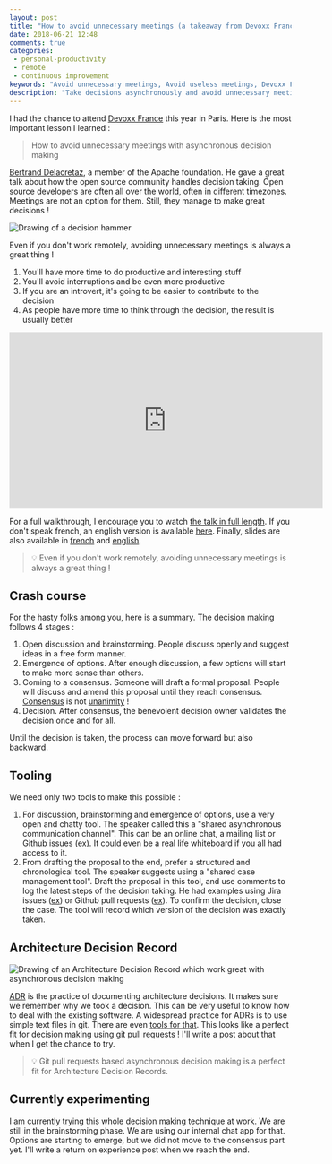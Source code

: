 ```yaml
---
layout: post
title: "How to avoid unnecessary meetings (a takeaway from Devoxx France 2018)"
date: 2018-06-21 12:48
comments: true
categories:
 - personal-productivity
 - remote
 - continuous improvement
keywords: "Avoid unnecessary meetings, Avoid useless meetings, Devoxx France 2018, How to avoid unproductive meetings, Remote Decision making"
description: "Take decisions asynchronously and avoid unnecessary meetings. This is the summary of a great talk from Bertrand Delacretaz which I attended at Devoxx France 2018. It details the techniques and tools used by the open source community manages to take good decisions while being all remote."
---
```

I had the chance to attend [Devoxx France](https://www.devoxx.fr/) this year in Paris. Here is the most important lesson I learned :

> How to avoid unnecessary meetings with asynchronous decision making

[Bertrand Delacretaz](https://twitter.com/bdelacretaz), a member of the Apache foundation. He gave a great talk about how the open source community handles decision taking. Open source developers are often all over the world, often in different timezones. Meetings are not an option for them. Still, they manage to make great decisions !

![Drawing of a decision hammer]({{site.url}}/imgs/2018-06-05-how-to-avoid-unnecessary-meetings-a-takeaway-from-devoxx-france-2018/decision.jpg)

Even if you don't work remotely, avoiding unnecessary meetings is always a great thing !

1.  You'll have more time to do productive and interesting stuff
2.  You'll avoid interruptions and be even more productive
3.  If you are an introvert, it's going to be easier to contribute to the decision
4.  As people have more time to think through the decision, the result is usually better

<iframe width="560" height="315" src="https://www.youtube.com/embed/xkC4zjtAyRc" frameborder="0" allow="autoplay; encrypted-media" allowfullscreen></iframe>

For a full walkthrough, I encourage you to watch [the talk in full length](https://www.youtube.com/watch?v=xkC4zjtAyRc). If you don't speak french, an english version is available [here](https://www.youtube.com/watch?v=lF-bjxB2Nrk&t=217s). Finally, slides are also available in [french](https://fr.slideshare.net/bdelacretaz/prise-de-dcisions-asynchrone-devoxx-france-2018) and [english](https://fr.slideshare.net/bdelacretaz/asynchronous-decision-making-foss-backstage-2017).

> 💡 Even if you don't work remotely, avoiding unnecessary meetings is always a great thing !

## Crash course

For the hasty folks among you, here is a summary. The decision making follows 4 stages :

1.  Open discussion and brainstorming. People discuss openly and suggest ideas in a free form manner.
2.  Emergence of options. After enough discussion, a few options will start to make more sense than others.
3.  Coming to a consensus. Someone will draft a formal proposal. People will discuss and amend this proposal until they reach consensus. [Consensus](http://www.dictionary.com/browse/consensus) is not [unanimity](http://www.dictionary.com/browse/unanimous) !
4.  Decision. After consensus, the benevolent decision owner validates the decision once and for all.

Until the decision is taken, the process can move forward but also backward.

## Tooling

We need only two tools to make this possible :

1.  For discussion, brainstorming and emergence of options, use a very open and chatty tool. The speaker called this a "shared asynchronous communication channel". This can be an online chat, a mailing list or Github issues ([ex](https://github.com/apache/cordova-discuss/issues)). It could even be a real life whiteboard if you all had access to it.
2.  From drafting the proposal to the end, prefer a structured and chronological tool. The speaker suggests using a "shared case management tool". Draft the proposal in this tool, and use comments to log the latest steps of the decision taking. He had examples using Jira issues ([ex](https://issues.apache.org/jira/browse/SLING-7231)) or Github pull requests ([ex](https://github.com/apache/cordova-discuss/pulls)). To confirm the decision, close the case. The tool will record which version of the decision was exactly taken.

## Architecture Decision Record

![Drawing of an Architecture Decision Record which work great with asynchronous decision making]({{site.url}}/imgs/2018-06-05-how-to-avoid-unnecessary-meetings-a-takeaway-from-devoxx-france-2018/adr.jpg)

[ADR](http://thinkrelevance.com/blog/2011/11/15/documenting-architecture-decisions) is the practice of documenting architecture decisions. It makes sure we remember why we took a decision. This can be very useful to know how to deal with the existing software. A widespread practice for ADRs is to use simple text files in git. There are even [tools for that](https://github.com/npryce/adr-tools). This looks like a perfect fit for decision making using git pull requests ! I'll write a post about that when I get the chance to try.

> 💡 Git pull requests based asynchronous decision making is a perfect fit for Architecture Decision Records.

## Currently experimenting

I am currently trying this whole decision making technique at work. We are still in the brainstorming phase. We are using our internal chat app for that. Options are starting to emerge, but we did not move to the consensus part yet. I'll write a return on experience post when we reach the end.
